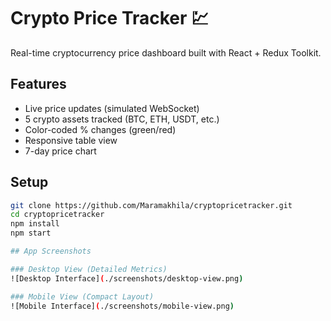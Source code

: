 # Crypto Price Tracker 💹

Real-time cryptocurrency price dashboard built with React + Redux Toolkit.

## Features
- Live price updates (simulated WebSocket)
- 5 crypto assets tracked (BTC, ETH, USDT, etc.)
- Color-coded % changes (green/red)
- Responsive table view
- 7-day price chart

## Setup
```bash
git clone https://github.com/Maramakhila/cryptopricetracker.git
cd cryptopricetracker
npm install
npm start

## App Screenshots

### Desktop View (Detailed Metrics)  
![Desktop Interface](./screenshots/desktop-view.png)  

### Mobile View (Compact Layout)  
![Mobile Interface](./screenshots/mobile-view.png)                                                                                    